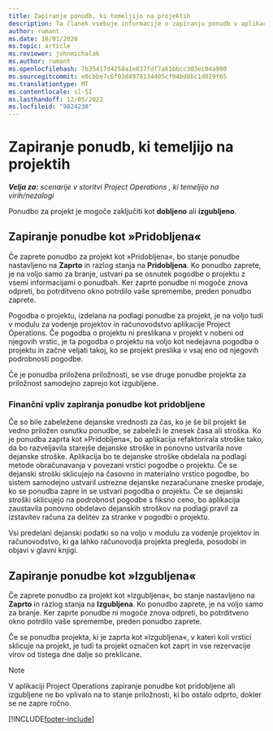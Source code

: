 ```yaml
---
title: Zapiranje ponudb, ki temeljijo na projektih
description: Ta članek vsebuje informacije o zapiranju ponudb v aplikaciji Project Operations.
author: rumant
ms.date: 10/01/2020
ms.topic: article
ms.reviewer: johnmichalak
ms.author: rumant
ms.openlocfilehash: 7b35417d4258a1e837fdf7a61bbcc303ec04a900
ms.sourcegitcommit: e0cbbe7c6f03d4978134405cf04bd8bc1d019f65
ms.translationtype: MT
ms.contentlocale: sl-SI
ms.lasthandoff: 12/05/2022
ms.locfileid: "9824238"
---
```

# <a name="close-project-based-quotes"></a>Zapiranje ponudb, ki temeljijo na projektih

_**Velja za:** scenarije v storitvi Project Operations , ki temeljijo na virih/nezalogi_

Ponudbo za projekt je mogoče zaključiti kot **dobljeno** ali **izgubljeno**. 

## <a name="close-a-quote-as-won"></a>Zapiranje ponudbe kot »Pridobljena«

Če zaprete ponudbo za projekt kot »Pridobljena«, bo stanje ponudbe nastavljeno na **Zaprto** in razlog stanja na **Pridobljena**. Ko ponudbo zaprete, je na voljo samo za branje, ustvari pa se osnutek pogodbe o projektu z vsemi informacijami o ponudbah. Ker zaprte ponudbe ni mogoče znova odpreti, bo potrditveno okno potrdilo vaše spremembe, preden ponudbo zaprete.

Pogodba o projektu, izdelana na podlagi ponudbe za projekt, je na voljo tudi v modulu za vodenje projektov in računovodstvo aplikacije Project Operations. Če pogodba o projektu ni preslikana v projekt v nobeni od njegovih vrstic, je ta pogodba o projektu na voljo kot nedejavna pogodba o projektu in začne veljati takoj, ko se projekt preslika v vsaj eno od njegovih podrobnosti pogodbe.

Če je ponudba priložena priložnosti, se vse druge ponudbe projekta za priložnost samodejno zaprejo kot izgubljene.

### <a name="financial-impact-of-closing-a-quote-as-won"></a>Finančni vpliv zapiranja ponudbe kot pridobljene

Če so bile zabeležene dejanske vrednosti za čas, ko je še bil projekt še vedno priložen osnutku ponudbe, se zabeleži le znesek časa ali stroška. Ko je ponudba zaprta kot »Pridobljena«, bo aplikacija refaktorirala stroške tako, da bo razveljavila starejše dejanske stroške in ponovno ustvarila nove dejanske stroške. Aplikacija bo te dejanske stroške obdelala na podlagi metode obračunavanja v povezani vrstici pogodbe o projektu. Če se dejanski stroški sklicujejo na časovno in materialno vrstico pogodbe, bo sistem samodejno ustvaril ustrezne dejanske nezaračunane zneske prodaje, ko se ponudba zapre in se ustvari pogodba o projektu. Če se dejanski stroški sklicujejo na podrobnost pogodbe s fiksno ceno, bo aplikacija zaustavila ponovno obdelavo dejanskih stroškov na podlagi pravil za izstavitev računa za delitev za stranke v pogodbi o projektu.

Vsi predelani dejanski podatki so na voljo v modulu za vodenje projektov in računovodstvo, ki ga lahko računovodja projekta pregleda, posodobi in objavi v glavni knjigi. 

## <a name="close-a-quote-as-lost"></a>Zapiranje ponudbe kot »Izgubljena«

Če zaprete ponudbo za projekt kot »Izgubljena«, bo stanje nastavljeno na **Zaprto** in razlog stanja na **Izgubljena**. Ko ponudbo zaprete, je na voljo samo za branje. Ker zaprte ponudbe ni mogoče znova odpreti, bo potrditveno okno potrdilo vaše spremembe, preden ponudbo zaprete.

Če se ponudba projekta, ki je zaprta kot »Izgubljena«, v kateri koli vrstici sklicuje na projekt, je tudi ta projekt označen kot zaprt in vse rezervacije virov od tistega dne dalje so preklicane.

> [!NOTE]
> V aplikaciji Project Operations zapiranje ponudbe kot pridobljene ali izgubljene ne bo vplivalo na to stanje priložnosti, ki bo ostalo odprto, dokler se ne zapre ročno.


[!INCLUDE[footer-include](../includes/footer-banner.md)]
